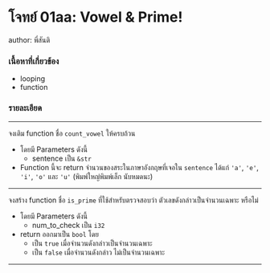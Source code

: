 # โจทย์ 01aa: Vowel & Prime!
author: พี่สันติ

### เนื้อหาที่เกี่ยวข้อง
- looping
- function

### รายละเอียด
---

จงเติม function ชื่อ `count_vowel` ให้ครบถ้วน
- โดยมี Parameters ดังนี้
    - sentence เป็น `&str`
- Function นี้จะ return จำนวนของสระในภาษาอังกฤษที่เจอใน `sentence` ได้แก่ `'a'`, `'e'`, `'i'`, `'o'` และ `'u'` (พิมพ์ใหญ่พิมพ์เล็ก นับหมดนะ)

---

จงสร้าง function ชื่อ `is_prime` ที่ใช้สำหรับตรวจสอบว่า ตัวเลขดังกล่าวเป็นจำนวนเฉพาะ หรือไม่
- โดยมี Parameters ดังนี้
    - num_to_check เป็น `i32`
- return ออกมาเป็น `bool` โดย
    - เป็น `true` เมื่อจำนวนดังกล่าวเป็นจำนวนเฉพาะ
    - เป็น `false` เมื่อจำนวนดังกล่าว ไม่เป็นจำนวนเฉพาะ

---